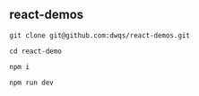 ## react-demos
```shell
git clone git@github.com:dwqs/react-demos.git

cd react-demo

npm i

npm run dev
```
